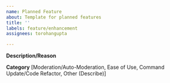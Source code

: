 ```yaml
---
name: Planned Feature
about: Template for planned features
title: ''
labels: feature/enhancement
assignees: torohangupta

---
```


**Description/Reason**


**Category**
[Moderation/Auto-Moderation, Ease of Use, Command Update/Code Refactor, Other (Describe)]

